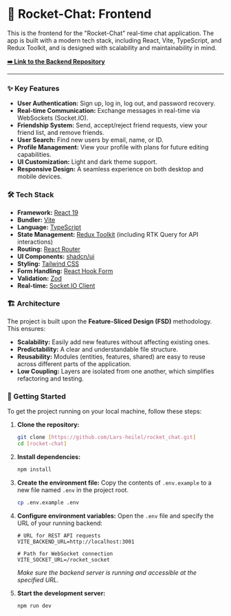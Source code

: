 # 🚀 Rocket-Chat: Frontend

This is the frontend for the "Rocket-Chat" real-time chat application. The app is built with a modern tech stack, including React, Vite, TypeScript, and Redux Toolkit, and is designed with scalability and maintainability in mind.

**[➡️ Link to the Backend Repository](https://github.com/Lars-heilel/backend)**

---

### ✨ Key Features

-   **User Authentication:** Sign up, log in, log out, and password recovery.
-   **Real-time Communication:** Exchange messages in real-time via WebSockets (Socket.IO).
-   **Friendship System:** Send, accept/reject friend requests, view your friend list, and remove friends.
-   **User Search:** Find new users by email, name, or ID.
-   **Profile Management:** View your profile with plans for future editing capabilities.
-   **UI Customization:** Light and dark theme support.
-   **Responsive Design:** A seamless experience on both desktop and mobile devices.

### 🛠️ Tech Stack

-   **Framework:** [React 19](https://react.dev/)
-   **Bundler:** [Vite](https://vitejs.dev/)
-   **Language:** [TypeScript](https://www.typescriptlang.org/)
-   **State Management:** [Redux Toolkit](https://redux-toolkit.js.org/) (including RTK Query for API interactions)
-   **Routing:** [React Router](https://reactrouter.com/)
-   **UI Components:** [shadcn/ui](https://ui.shadcn.com/)
-   **Styling:** [Tailwind CSS](https://tailwindcss.com/)
-   **Form Handling:** [React Hook Form](https://react-hook-form.com/)
-   **Validation:** [Zod](https://zod.dev/)
-   **Real-time:** [Socket.IO Client](https://socket.io/docs/v4/client-api/)

### 🏗️ Architecture

The project is built upon the **Feature-Sliced Design (FSD)** methodology. This ensures:

-   **Scalability:** Easily add new features without affecting existing ones.
-   **Predictability:** A clear and understandable file structure.
-   **Reusability:** Modules (entities, features, shared) are easy to reuse across different parts of the application.
-   **Low Coupling:** Layers are isolated from one another, which simplifies refactoring and testing.

### 🚀 Getting Started

To get the project running on your local machine, follow these steps:

1.  **Clone the repository:**

    ```bash
    git clone [https://github.com/Lars-heilel/rocket_chat.git]
    cd [rocket-chat]
    ```

2.  **Install dependencies:**

    ```bash
    npm install
    ```

3.  **Create the environment file:**
    Copy the contents of `.env.example` to a new file named `.env` in the project root.

    ```bash
    cp .env.example .env
    ```

4.  **Configure environment variables:**
    Open the `.env` file and specify the URL of your running backend:

    ```env
    # URL for REST API requests
    VITE_BACKEND_URL=http://localhost:3001

    # Path for WebSocket connection
    VITE_SOCKET_URL=/rocket_socket
    ```

    _Make sure the backend server is running and accessible at the specified URL._

5.  **Start the development server:**
    ```bash
    npm run dev
    ```
